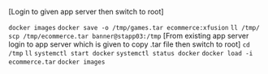 [Login to given app server then switch to root]

`
docker images
`
`
docker save -o /tmp/games.tar ecommerce:xfusion
`
`
ll /tmp/
`
`
scp /tmp/ecommerce.tar banner@stapp03:/tmp
`
[From existing app server login to app server which is given to copy .tar file then switch to root]
`
cd /tmp
`
`
ll
`
`
systemctl start docker
`
`
systemctl status docker
`
`
docker load -i ecommerce.tar
`
`
docker images
`

